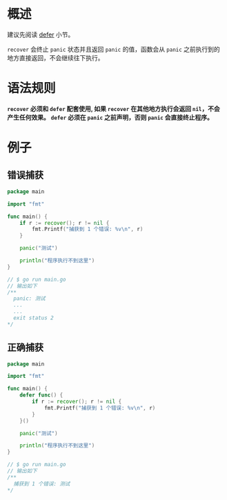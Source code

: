 # 概述

建议先阅读 [defer](defer.md) 小节。

`recover` 会终止 `panic` 状态并且返回 `panic` 的值，函数会从 `panic` 之前执行到的地方直接返回，不会继续往下执行。

# 语法规则

**`recover` 必须和 `defer` 配套使用, 如果 `recover` 在其他地方执行会返回 `nil`，不会产生任何效果。
`defer` 必须在 `panic` 之前声明，否则 `panic` 会直接终止程序。**

# 例子

## 错误捕获

```go
package main

import "fmt"

func main() {
	if r := recover(); r != nil {
		fmt.Printf("捕获到 1 个错误: %v\n", r)
	}

	panic("测试")

	println("程序执行不到这里")
}

// $ go run main.go
// 输出如下 
/**
  panic: 测试
  ...
  ...
  exit status 2
*/
```

## 正确捕获

```go
package main

import "fmt"

func main() {
	defer func() {
		if r := recover(); r != nil {
			fmt.Printf("捕获到 1 个错误: %v\n", r)
		}
	}()

	panic("测试")

	println("程序执行不到这里")
}

// $ go run main.go
// 输出如下 
/**
  捕获到 1 个错误: 测试
*/
```
